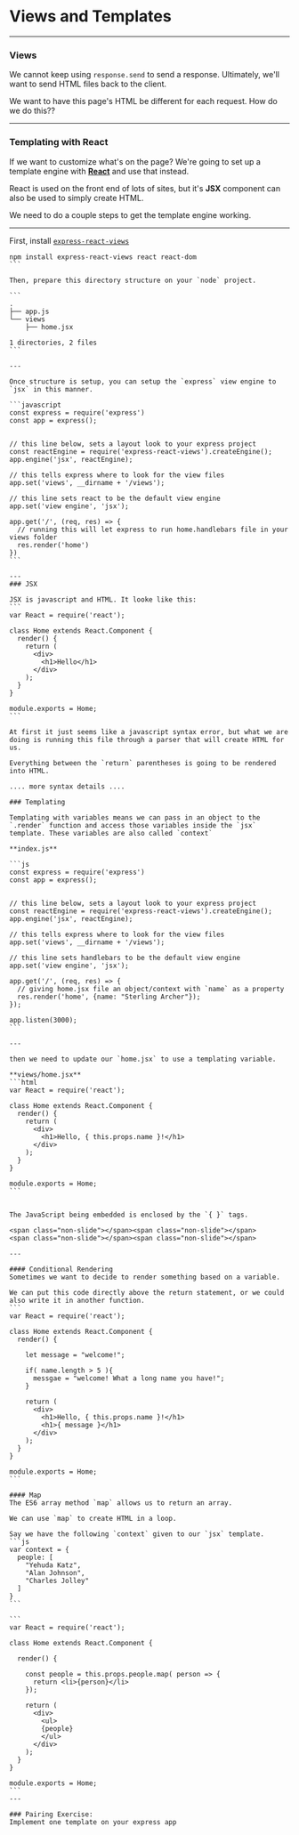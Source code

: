# Views and Templates
---

### Views

We cannot keep using `response.send` to send a response. Ultimately, we'll want to send HTML files back to the client.

We want to have this page's HTML be different for each request. How do we do this??

---

### Templating with React
<span class="non-slide"></span><span class="non-slide"></span>
<span class="non-slide"></span><span class="non-slide"></span>

If we want to customize what's on the page? We're going to set up a template engine with **[React](http://reactjs.org)** and use that instead.

React is used on the front end of lots of sites, but it's __JSX__ component can also be used to simply create HTML.

We need to do a couple steps to get the template engine working.

---

First, install [`express-react-views`](https://github.com/reactjs/express-react-views)

````
npm install express-react-views react react-dom
```

Then, prepare this directory structure on your `node` project.

```
.
├── app.js
└── views
    ├── home.jsx

1 directories, 2 files
```

---

Once structure is setup, you can setup the `express` view engine to `jsx` in this manner.

```javascript
const express = require('express')
const app = express();


// this line below, sets a layout look to your express project
const reactEngine = require('express-react-views').createEngine();
app.engine('jsx', reactEngine);

// this tells express where to look for the view files
app.set('views', __dirname + '/views');

// this line sets react to be the default view engine
app.set('view engine', 'jsx');

app.get('/', (req, res) => {
  // running this will let express to run home.handlebars file in your views folder
  res.render('home')
})
```

---
### JSX

JSX is javascript and HTML. It looke like this:
```
var React = require('react');

class Home extends React.Component {
  render() {
    return (
      <div>
        <h1>Hello</h1>
      </div>
    );
  }
}

module.exports = Home;
```

At first it just seems like a javascript syntax error, but what we are doing is running this file through a parser that will create HTML for us.

Everything between the `return` parentheses is going to be rendered into HTML.

.... more syntax details ....

### Templating

Templating with variables means we can pass in an object to the `.render` function and access those variables inside the `jsx` template. These variables are also called `context`

**index.js**

```js
const express = require('express')
const app = express();


// this line below, sets a layout look to your express project
const reactEngine = require('express-react-views').createEngine();
app.engine('jsx', reactEngine);

// this tells express where to look for the view files
app.set('views', __dirname + '/views');

// this line sets handlebars to be the default view engine
app.set('view engine', 'jsx');

app.get('/', (req, res) => {
  // giving home.jsx file an object/context with `name` as a property
  res.render('home', {name: "Sterling Archer"});
});

app.listen(3000);
```

---

then we need to update our `home.jsx` to use a templating variable.

**views/home.jsx**
```html
var React = require('react');

class Home extends React.Component {
  render() {
    return (
      <div>
        <h1>Hello, { this.props.name }!</h1>
      </div>
    );
  }
}

module.exports = Home;
```


The JavaScript being embedded is enclosed by the `{ }` tags.

<span class="non-slide"></span><span class="non-slide"></span>
<span class="non-slide"></span><span class="non-slide"></span>

---

#### Conditional Rendering
Sometimes we want to decide to render something based on a variable.

We can put this code directly above the return statement, or we could also write it in another function.
```
var React = require('react');

class Home extends React.Component {
  render() {

    let message = "welcome!";

    if( name.length > 5 ){
      messgae = "welcome! What a long name you have!";
    }

    return (
      <div>
        <h1>Hello, { this.props.name }!</h1>
        <h1>{ message }</h1>
      </div>
    );
  }
}

module.exports = Home;
```

#### Map
The ES6 array method `map` allows us to return an array.

We can use `map` to create HTML in a loop.

Say we have the following `context` given to our `jsx` template.
```js
var context = {
  people: [
    "Yehuda Katz",
    "Alan Johnson",
    "Charles Jolley"
  ]
}
```

```
var React = require('react');

class Home extends React.Component {

  render() {

    const people = this.props.people.map( person => {
      return <li>{person}</li>
    });

    return (
      <div>
        <ul>
        {people}
        </ul>
      </div>
    );
  }
}

module.exports = Home;
```
---

### Pairing Exercise:
Implement one template on your express app
